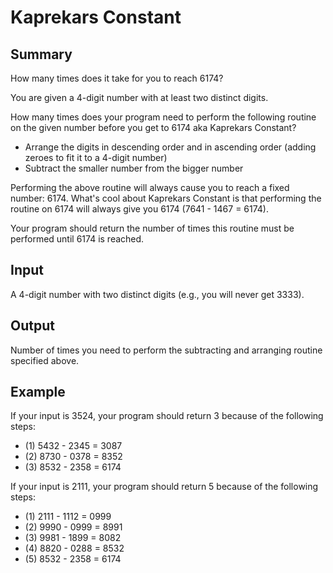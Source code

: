 # Kaprekars Constant

## Summary

How many times does it take for you to reach 6174?

You are given a 4-digit number with at least two distinct digits.

How many times does your program need to perform the following routine on the given number before you get to 6174 aka Kaprekars Constant?

* Arrange the digits in descending order and in ascending order (adding zeroes to fit it to a 4-digit number)
* Subtract the smaller number from the bigger number

Performing the above routine will always cause you to reach a fixed number: 6174. What's cool about Kaprekars Constant is that performing the routine on 6174 will always give you 6174 (7641 - 1467 = 6174).

Your program should return the number of times this routine must be performed until 6174 is reached.

## Input

A 4-digit number with two distinct digits (e.g., you will never get 3333).

## Output

Number of times you need to perform the subtracting and arranging routine specified above.

## Example

If your input is 3524, your program should return 3 because of the following steps:

* (1) 5432 - 2345 = 3087
* (2) 8730 - 0378 = 8352
* (3) 8532 - 2358 = 6174

If your input is 2111, your program should return 5 because of the following steps:

* (1) 2111 - 1112 = 0999
* (2) 9990 - 0999 = 8991
* (3) 9981 - 1899 = 8082
* (4) 8820 - 0288 = 8532
* (5) 8532 - 2358 = 6174